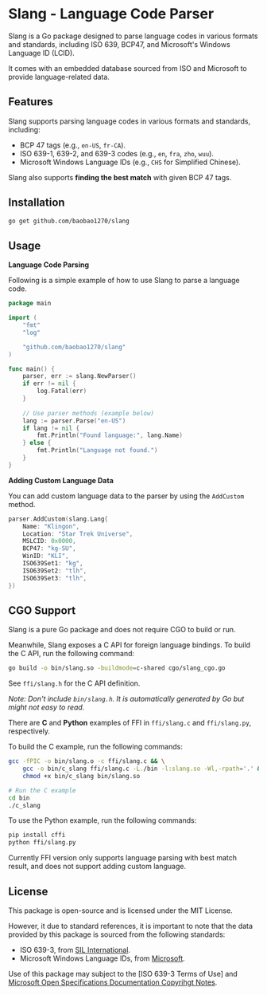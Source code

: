 # Slang - Language Code Parser
Slang is a Go package designed to parse language codes in various formats and standards, including ISO 639, BCP47, and Microsoft's Windows Language ID (LCID).

It comes with an embedded database sourced from ISO and Microsoft to provide language-related data.

## Features
Slang supports parsing language codes in various formats and standards, including:
  - BCP 47 tags (e.g., `en-US`, `fr-CA`).
  - ISO 639-1, 639-2, and 639-3 codes (e.g., `en`, `fra`, `zho`, `wuu`).
  - Microsoft Windows Language IDs (e.g., `CHS` for Simplified Chinese).

Slang also supports **finding the best match** with given BCP 47 tags.

## Installation
```bash
go get github.com/baobao1270/slang
```

## Usage

**Language Code Parsing**

Following is a simple example of how to use Slang to parse a language code.
```go
package main

import (
	"fmt"
	"log"

	"github.com/baobao1270/slang"
)

func main() {
	parser, err := slang.NewParser()
	if err != nil {
		log.Fatal(err)
	}
	
	// Use parser methods (example below)
	lang := parser.Parse("en-US")
	if lang != nil {
		fmt.Println("Found language:", lang.Name)
	} else {
		fmt.Println("Language not found.")
	}
}
```

**Adding Custom Language Data**

You can add custom language data to the parser by using the `AddCustom` method.
```go
parser.AddCustom(slang.Lang{
    Name: "Klingon",
    Location: "Star Trek Universe",
    MSLCID: 0x0000,
    BCP47: "kg-SU",
    WinID: "KLI",
    ISO639Set1: "kg",
    ISO639Set2: "tlh",
    ISO639Set3: "tlh",
})
```

## CGO Support
Slang is a pure Go package and does not require CGO to build or run.

Meanwhile, Slang exposes a C API for foreign language bindings. To build the C API, run the following command:
```bash
go build -o bin/slang.so -buildmode=c-shared cgo/slang_cgo.go
```

See `ffi/slang.h` for the C API definition.

_Note: Don't include `bin/slang.h`. It is automatically generated by Go but might not easy to read._

There are **C** and **Python** examples of FFI in `ffi/slang.c` and `ffi/slang.py`, respectively.

To build the C example, run the following commands:
```bash
gcc -fPIC -o bin/slang.o -c ffi/slang.c && \
	gcc -o bin/c_slang ffi/slang.c -L./bin -l:slang.so -Wl,-rpath='.' && \
	chmod +x bin/c_slang bin/slang.so

# Run the C example
cd bin
./c_slang
```

To use the Python example, run the following commands:
```bash
pip install cffi
python ffi/slang.py
```

Currently FFI version only supports language parsing with best match result, and does not support adding custom language.

## License
This package is open-source and is licensed under the MIT License.

However, it due to standard references, it is important to note that the data provided by this package is sourced from the following standards:
  - ISO 639-3, from [SIL International](https://iso639-3.sil.org/).
  - Microsoft Windows Language IDs, from [Microsoft](https://learn.microsoft.com/en-us/openspecs/windows_protocols/ms-lcid).

Use of this package may subject to the [ISO 639-3 Terms of Use] and [Microsoft Open Specifications Documentation Copyrihgt Notes].

[Microsoft Open Specifications Documentation Copyrihgt Notes]: https://learn.microsoft.com/en-us/openspecs/windows_protocols/ms-lcid#intellectual-property-rights-notice-for-open-specifications-documentation
[ISO 963-3 Terms of Use]: https://iso639-3.sil.org/code_tables/download_tables#termsofuse
